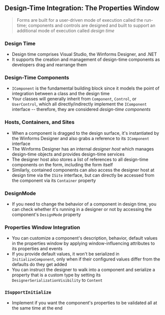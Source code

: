 ## Design-Time Integration: The Properties Window

> Forms are built for a user-driven mode of execution called the run-time; components and controls are designed and built to support an additional mode of execution called *design time*

### Design Time
- Design time comprises Visual Studio, the Winforms Designer, and .NET
- It supports the creation and management of design-time components as developers drag and rearrange them

### Design-Time Components
- `IComponent` is the fundamental building block since it models the point of integration between a class and the design time
- Your classes will generally inherit from `Component`, `Control`, or `UserControl`, which all directly/indirectly implement the `IComponent` interface -- therefore, they are considered *design-time components*

### Hosts, Containers, and Sites
- When a component is dragged to the design surface, it's instantiated by the Winforms Designer and also grabs a reference to its `IComponent` interface
- The Winforms Designer has an internal *designer host* which manages design-time objects and provides design-time services
- The designer host also stores a list of references to all design-time components on the form, including the form itself
- Similarly, contained components can also access the designer host at design time via the `ISite` interface, but can directly be accessed from the component via its `Container` property

### DesignMode
- If you need to change the behavior of a component in design time, you can check whether it's running in a designer or not by accessing the component's `DesignMode` property

### Properties Window Integration
- You can customize a component's description, behavior, default values in the properties window by applying window-influencing attributes to its properties and events
- If you provide default values, it won't be serialized in `InitializeComponent`, only when if their configured values differ from the defaults do they get added
- You can instruct the designer to walk into a component and serialize a property that is a custom type by setting its `DesignerSerializationVisibility` to `Content`

### `ISupportInitialize`
- Implement if you want the component's properties to be validated all at the same time at the end